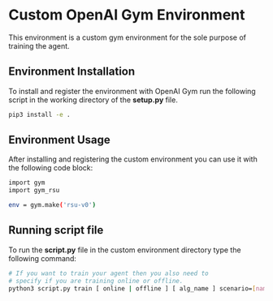 # Custom OpenAI Gym Environment

This environment is a custom gym environment for the sole purpose of training the agent.

## Environment Installation

To install and register the environment with OpenAI Gym run the following script in the working directory of the **setup.py** file.

```bash 
pip3 install -e .
```

## Environment Usage

After installing and registering the custom environment you can use it with the following code block:

```bash 
import gym
import gym_rsu

env = gym.make('rsu-v0')
```

## Running script file
To run the **script.py** file in the custom environment directory type the following command:
```bash
# If you want to train your agent then you also need to
# specify if you are training online or offline.
python3 script.py train [ online | offline ] [ alg_name ] scenario=[name] [ policy_kwargs ]
```

